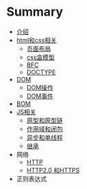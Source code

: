 # Summary

* [介绍](README.md)
* [html和css相关](di-yi-zhang.md)
  * [页面布局](di-yi-zhang/di-yi-jie.md)
  * [css盒模型](di-yi-zhang/biao-zhun-mo-xing-he-ie-mo-xing.md)
  * [BFC](di-yi-zhang/bfc.md)
  * [DOCTYPE](di-yi-zhang/doctype.md)
* [DOM](dom.md)
  * [DOM操作](dom/domcao-zuo.md)
  * [DOM事件](dom/domshi-jian.md)
* [BOM](bom.md)
* [JS相关](jsxiang-guan.md)
  * [原型和原型链](jsxiang-guan/yuan-xing-he-yuan-xing-lian.md)
  * [作用域和闭包](jsxiang-guan/zuo-yong-yu-he-bi-bao.md)
  * [异步和单线程](jsxiang-guan/yi-bu-he-dan-xian-cheng.md)
  * [继承](jsxiang-guan/oop.md)
* 网络
  * [HTTP](http.md)
  * [HTTP2.0 和HTTPS](http20-he-https.md)
* 正则表达式

